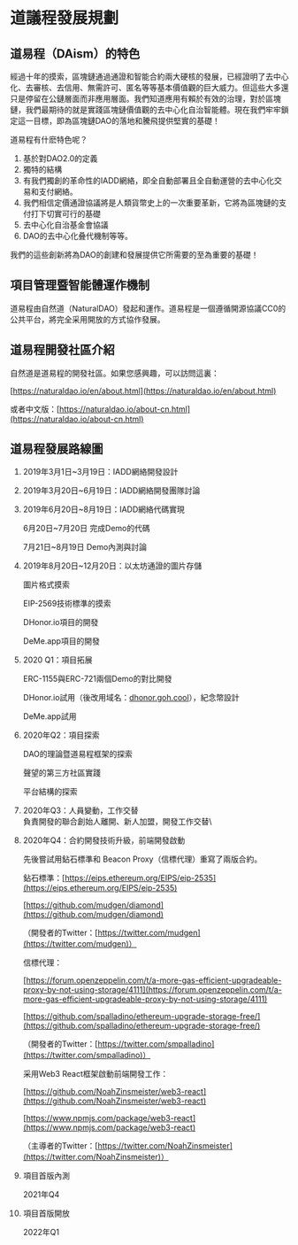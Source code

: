 # 道議程發展規劃

## 道易程（DAism）的特色

經過十年的摸索，區塊鏈通過通證和智能合約兩大硬核的發展，已經證明了去中心化、去審核、去信用、無需許可、匿名等等基本價值觀的巨大威力。但這些大多還只是停留在公鏈層面而非應用層面。我們知道應用有賴於有效的治理，對於區塊鏈，我們最期待的就是實踐區塊鏈價值觀的去中心化自治智能體。現在我們牢牢鎖定這一目標，即為區塊鏈DAO的落地和騰飛提供堅實的基礎！

道易程有什麽特色呢？

1. 基於對DAO2.0的定義
2. 獨特的結構
3. 有我們獨創的革命性的IADD網絡，即全自動部署且全自動運營的去中心化交易和支付網絡。
4. 我們相信定價通證協議將是人類貨幣史上的一次重要革新，它將為區塊鏈的支付打下切實可行的基礎
5. 去中心化自治基金會協議
6. DAO的去中心化叠代機制等等。

我們的這些創新將為DAO的創建和發展提供它所需要的至為重要的基礎！

## 項目管理暨智能體運作機制

道易程由自然道（NaturalDAO）發起和運作。道易程是一個遵循開源協議CC0的公共平台，將完全采用開放的方式協作發展。&#x20;

## 道易程開發社區介紹

自然道是道易程的開發社區。如果您感興趣，可以訪問這裏：

[https://naturaldao.io/en/about.html](https://naturaldao.io/en/about.html)

或者中文版：[https://naturaldao.io/about-cn.html](https://naturaldao.io/about-cn.html)

## 道易程發展路線圖

1. 2019年3月1日\~3月19日：IADD網絡開發設計
2. 2019年3月20日\~6月19日：IADD網絡開發團隊討論
3.  2019年6月20日\~8月19日：IADD網絡代碼實現

    6月20日\~7月20日 完成Demo的代碼

    7月21日\~8月19日 Demo內測與討論
4.  2019年8月20日\~12月20日：以太坊通證的圖片存儲

    圖片格式摸索

    EIP-2569技術標準的摸索

    DHonor.io項目的開發

    DeMe.app項目的開發
5.  2020 Q1：項目拓展

    ERC-1155與ERC-721兩個Demo的對比開發

    DHonor.io試用（後改用域名：[dhonor.goh.cool](http://dhonor.goh.cool/)），紀念幣設計

    DeMe.app試用
6.  2020年Q2：項目探索

    DAO的理論暨道易程框架的探索

    聲望的第三方社區實踐

    平台結構的探索
7. 2020年Q3：人員變動，工作交替\
   負責開發的聯合創始人離開、新人加盟，開發工作交替\

8.  2020年Q4：合約開發技術升級，前端開發啟動

    先後嘗試用鉆石標準和 Beacon Proxy（信標代理）重寫了兩版合約。

    鉆石標準：[https://eips.ethereum.org/EIPS/eip-2535](https://eips.ethereum.org/EIPS/eip-2535)

    [https://github.com/mudgen/diamond](https://github.com/mudgen/diamond)

    （開發者的Twitter：[https://twitter.com/mudgen](https://twitter.com/mudgen)）

    信標代理：

    [https://forum.openzeppelin.com/t/a-more-gas-efficient-upgradeable-proxy-by-not-using-storage/4111](https://forum.openzeppelin.com/t/a-more-gas-efficient-upgradeable-proxy-by-not-using-storage/4111)

    [https://github.com/spalladino/ethereum-upgrade-storage-free/](https://github.com/spalladino/ethereum-upgrade-storage-free/)

    （開發者的Twitter：[https://twitter.com/smpalladino](https://twitter.com/smpalladino)）

    采用Web3 React框架啟動前端開發工作：

    [https://github.com/NoahZinsmeister/web3-react](https://github.com/NoahZinsmeister/web3-react)

    [https://www.npmjs.com/package/web3-react](https://www.npmjs.com/package/web3-react)

    （主導者的Twitter：[https://twitter.com/NoahZinsmeister](https://twitter.com/NoahZinsmeister)）
9.  項目首版內測

    2021年Q4
10. 項目首版開放

    2022年Q1
